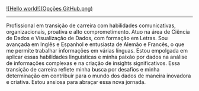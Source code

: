 [![Hello world!](Opções GitHub.png)](https://github.com/JhenyfferOliveira?tab=repositories)
___
Profissional em transição de carreira com habilidades comunicativas, organizacionais, proativa e alto comprometimento. Atuo na área de Ciência de Dados e Visualização de Dados, com formação em Letras. Sou avançada em Inglês e Espanhol e entusiasta de Alemão e Francês, o que me permite trabalhar informações em várias línguas. Estou empolgada em aplicar essas habilidades linguísticas e minha paixão por dados na análise de informações complexas e na criação de insights significativos. Essa transição de carreira reflete minha busca por desafios e minha determinação em contribuir para o mundo dos dados de maneira inovadora e criativa. Estou ansiosa para abraçar essa nova jornada.
